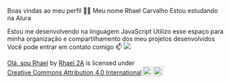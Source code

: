 Boas vindas ao meu perfil 💙💙
Meu nome Rhael Carvalho
Estou estudando na Alura

Estou me desenvolvendo na linguagem JavaScript
Utilizo esse espaço para minha organização e compartilhamento dos meu projetos desenvolvidos
Você pode entrar em contato comigo 📫
![](https://media1.tenor.com/m/I7K45YhAz8cAAAAd/fry-egg-on-pavement.gif)


<p xmlns:cc="http://creativecommons.org/ns#" xmlns:dct="http://purl.org/dc/terms/"><a property="dct:title" rel="cc:attributionURL" href="https://github.com/Rhaell1/Rhaell1">Olá, sou Rhael</a> by <a rel="cc:attributionURL dct:creator" property="cc:attributionName" href="https://github.com/Rhaell1/Rhaell1">Rhael 2A</a> is licensed under <a href="https://creativecommons.org/licenses/by/4.0/?ref=chooser-v1" target="_blank" rel="license noopener noreferrer" style="display:inline-block;">Creative Commons Attribution 4.0 International<img style="height:22px!important;margin-left:3px;vertical-align:text-bottom;" src="https://mirrors.creativecommons.org/presskit/icons/cc.svg?ref=chooser-v1" alt=""><img style="height:22px!important;margin-left:3px;vertical-align:text-bottom;" src="https://mirrors.creativecommons.org/presskit/icons/by.svg?ref=chooser-v1" alt=""></a></p>
